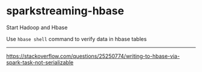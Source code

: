 # sparkstreaming-hbase

Start Hadoop and Hbase

Use `hbase shell` command to verify data in hbase tables

---

https://stackoverflow.com/questions/25250774/writing-to-hbase-via-spark-task-not-serializable
